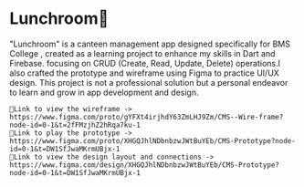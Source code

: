 # Lunchroom💜
  "Lunchroom" is a canteen management app designed specifically for BMS College , created as a learning project to enhance my skills in Dart and Firebase. focusing on CRUD (Create, Read, Update, Delete) operations.I also crafted the prototype and wireframe using Figma to practice UI/UX design. This project is not a professional solution but a personal endeavor to learn and grow in app development and design.
  
    🔗Link to view the wireframe -> https://www.figma.com/proto/gYFXt4irjhdY63ZmLHJ9Zm/CMS--Wire-frame?node-id=0-1&t=2fFMzjhZ2hRqa7ku-1
    🔗Link to play the prototype -> https://www.figma.com/proto/XHGQJhlNDbnbzwJWtBuYEb/CMS-Prototype?node-id=0-1&t=DW1SfJwaMKrmUBjx-1
    🔗Link to view the design layout and connections -> https://www.figma.com/design/XHGQJhlNDbnbzwJWtBuYEb/CMS-Prototype?node-id=0-1&t=DW1SfJwaMKrmUBjx-1
